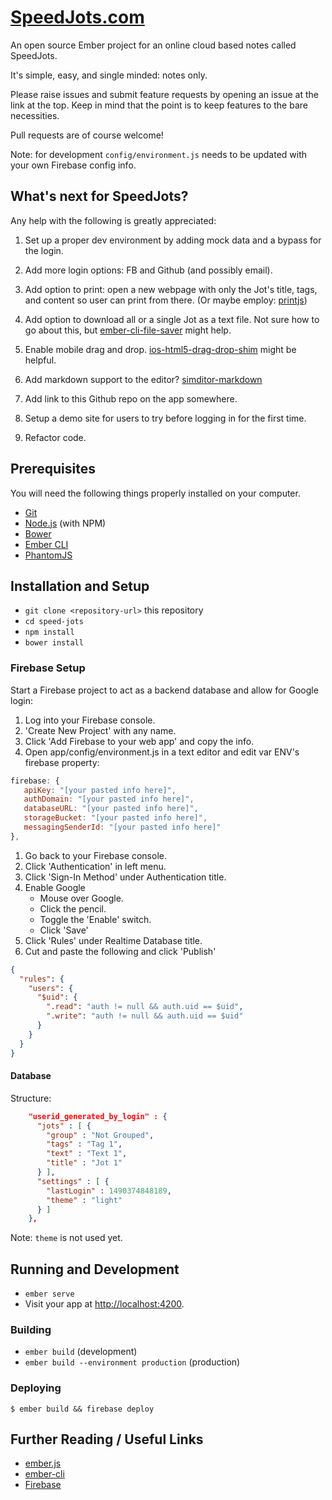 # [SpeedJots.com](https://speedjots.com)

An open source Ember project for an online cloud based notes called SpeedJots.

It's simple, easy, and single minded: notes only.

Please raise issues and submit feature requests by opening an issue at the link at the top. Keep in mind that the point is to keep features to the bare necessities.

Pull requests are of course welcome!

Note: for development `config/environment.js` needs to be updated with your own Firebase config info.

## What's next for SpeedJots?

Any help with the following is greatly appreciated:

1. Set up a proper dev environment by adding mock data and a bypass for the login.

1. Add more login options: FB and Github (and possibly email).

1. Add option to print: open a new webpage with only the Jot's title, tags, and content so user can print from there.  (Or maybe employ: [printjs](http://printjs.crabbly.com/))

1. Add option to download all or a single Jot as a text file. Not sure how to go about this, but [ember-cli-file-saver](https://github.com/cogniteev/ember-cli-file-saver) might help.

1. Enable mobile drag and drop. [ios-html5-drag-drop-shim](https://github.com/timruffles/ios-html5-drag-drop-shim) might be helpful.

1. Add markdown support to the editor? [simditor-markdown](https://github.com/mycolorway/simditor-markdown)

1. Add link to this Github repo on the app somewhere.

1. Setup a demo site for users to try before logging in for the first time.

1. Refactor code.

## Prerequisites

You will need the following things properly installed on your computer.

* [Git](https://git-scm.com/)
* [Node.js](https://nodejs.org/) (with NPM)
* [Bower](https://bower.io/)
* [Ember CLI](https://ember-cli.com/)
* [PhantomJS](http://phantomjs.org/)

## Installation and Setup

* `git clone <repository-url>` this repository
* `cd speed-jots`
* `npm install`
* `bower install`

### Firebase Setup

Start a Firebase project to act as a backend database and allow for Google login:

1. Log into your Firebase console.
1. 'Create New Project' with any name.
1. Click 'Add Firebase to your web app' and copy the info.
1. Open app/config/environment.js in a text editor and edit var ENV's firebase property:
```javascript
firebase: {
   apiKey: "[your pasted info here]",
   authDomain: "[your pasted info here]",
   databaseURL: "[your pasted info here]",
   storageBucket: "[your pasted info here]",
   messagingSenderId: "[your pasted info here]"
},
```
1. Go back to your Firebase console.
1. Click 'Authentication' in left menu.
1. Click 'Sign-In Method' under Authentication title.
1. Enable Google
   * Mouse over Google.
   * Click the pencil.
   * Toggle the 'Enable' switch.
   * Click 'Save'
1. Click 'Rules' under Realtime Database title.
1. Cut and paste the following and click 'Publish'
```json
{
  "rules": {
    "users": {
      "$uid": {
        ".read": "auth != null && auth.uid == $uid",
        ".write": "auth != null && auth.uid == $uid"
      }
    }
  }
}
```
#### Database

Structure:
```json
    "userid_generated_by_login" : {
      "jots" : [ {
        "group" : "Not Grouped",
        "tags" : "Tag 1",
        "text" : "Text 1",
        "title" : "Jot 1"
      } ],
      "settings" : [ {
        "lastLogin" : 1490374848189,
        "theme" : "light"
      } ]
    },
```
Note: `theme` is not used yet.

## Running and Development

* `ember serve`
* Visit your app at [http://localhost:4200](http://localhost:4200).

### Building

* `ember build` (development)
* `ember build --environment production` (production)

### Deploying

`$ ember build && firebase deploy`

## Further Reading / Useful Links

* [ember.js](http://emberjs.com)
* [ember-cli](https://ember-cli.com)
* [Firebase](https://firebase.google.com)
